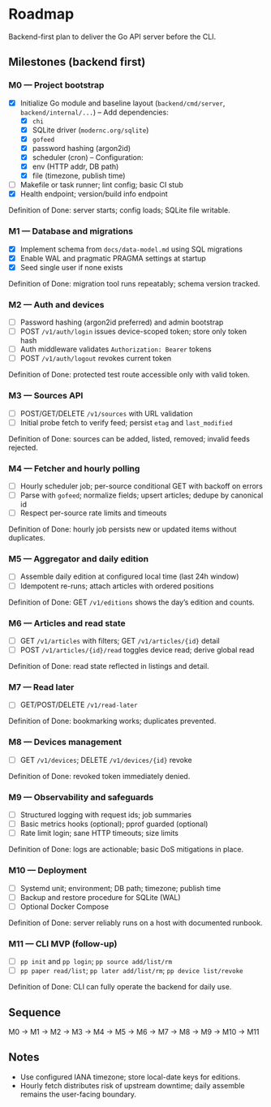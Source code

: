 # Roadmap

Backend-first plan to deliver the Go API server before the CLI.

## Milestones (backend first)

### M0 — Project bootstrap

- [x] Initialize Go module and baseline layout (`backend/cmd/server`, `backend/internal/...`)
– Add dependencies:
  - [x] `chi`
  - [x] SQLite driver (`modernc.org/sqlite`)
  - [x] `gofeed`
  - [x] password hashing (argon2id)
  - [x] scheduler (cron)
– Configuration:
  - [x] env (HTTP addr, DB path)
  - [x] file (timezone, publish time)
- [ ] Makefile or task runner; lint config; basic CI stub
- [x] Health endpoint; version/build info endpoint

Definition of Done: server starts; config loads; SQLite file writable.

### M1 — Database and migrations

- [x] Implement schema from `docs/data-model.md` using SQL migrations
- [x] Enable WAL and pragmatic PRAGMA settings at startup
- [x] Seed single user if none exists

Definition of Done: migration tool runs repeatably; schema version tracked.

### M2 — Auth and devices

- [ ] Password hashing (argon2id preferred) and admin bootstrap
- [ ] POST `/v1/auth/login` issues device-scoped token; store only token hash
- [ ] Auth middleware validates `Authorization: Bearer` tokens
- [ ] POST `/v1/auth/logout` revokes current token

Definition of Done: protected test route accessible only with valid token.

### M3 — Sources API

- [ ] POST/GET/DELETE `/v1/sources` with URL validation
- [ ] Initial probe fetch to verify feed; persist `etag` and `last_modified`

Definition of Done: sources can be added, listed, removed; invalid feeds rejected.

### M4 — Fetcher and hourly polling

- [ ] Hourly scheduler job; per-source conditional GET with backoff on errors
- [ ] Parse with `gofeed`; normalize fields; upsert articles; dedupe by canonical id
- [ ] Respect per-source rate limits and timeouts

Definition of Done: hourly job persists new or updated items without duplicates.

### M5 — Aggregator and daily edition

- [ ] Assemble daily edition at configured local time (last 24h window)
- [ ] Idempotent re-runs; attach articles with ordered positions

Definition of Done: GET `/v1/editions` shows the day’s edition and counts.

### M6 — Articles and read state

- [ ] GET `/v1/articles` with filters; GET `/v1/articles/{id}` detail
- [ ] POST `/v1/articles/{id}/read` toggles device read; derive global read

Definition of Done: read state reflected in listings and detail.

### M7 — Read later

- [ ] GET/POST/DELETE `/v1/read-later`

Definition of Done: bookmarking works; duplicates prevented.

### M8 — Devices management

- [ ] GET `/v1/devices`; DELETE `/v1/devices/{id}` revoke

Definition of Done: revoked token immediately denied.

### M9 — Observability and safeguards

- [ ] Structured logging with request ids; job summaries
- [ ] Basic metrics hooks (optional); pprof guarded (optional)
- [ ] Rate limit login; sane HTTP timeouts; size limits

Definition of Done: logs are actionable; basic DoS mitigations in place.

### M10 — Deployment

- [ ] Systemd unit; environment; DB path; timezone; publish time
- [ ] Backup and restore procedure for SQLite (WAL)
- [ ] Optional Docker Compose

Definition of Done: server reliably runs on a host with documented runbook.

### M11 — CLI MVP (follow-up)

- [ ] `pp init` and `pp login`; `pp source add/list/rm`
- [ ] `pp paper read/list`; `pp later add/list/rm`; `pp device list/revoke`

Definition of Done: CLI can fully operate the backend for daily use.

## Sequence

M0 → M1 → M2 → M3 → M4 → M5 → M6 → M7 → M8 → M9 → M10 → M11

## Notes

- Use configured IANA timezone; store local-date keys for editions.
- Hourly fetch distributes risk of upstream downtime; daily assemble remains the user-facing boundary.

